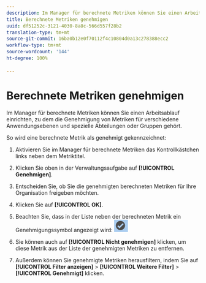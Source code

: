 ```yaml
---
description: Im Manager für berechnete Metriken können Sie einen Arbeitsablauf einrichten, zu dem die Genehmigung von Metriken für verschiedene Anwendungsebenen und spezielle Abteilungen oder Gruppen gehört.
title: Berechnete Metriken genehmigen
uuid: df51252c-3121-4030-8a8c-566d557f28b2
translation-type: tm+mt
source-git-commit: 16ba0b12e0f70112f4c10804d0a13c278388ecc2
workflow-type: tm+mt
source-wordcount: '144'
ht-degree: 100%

---
```



# Berechnete Metriken genehmigen

Im Manager für berechnete Metriken können Sie einen Arbeitsablauf einrichten, zu dem die Genehmigung von Metriken für verschiedene Anwendungsebenen und spezielle Abteilungen oder Gruppen gehört.

So wird eine berechnete Metrik als genehmigt gekennzeichnet:

1. Aktivieren Sie im Manager für berechnete Metriken das Kontrollkästchen links neben dem Metriktitel.
1. Klicken Sie oben in der Verwaltungsaufgabe auf **[!UICONTROL Genehmigen]**.
1. Entscheiden Sie, ob Sie die genehmigten berechneten Metriken für Ihre Organisation freigeben möchten.
1. Klicken Sie auf **[!UICONTROL OK]**.
1. Beachten Sie, dass in der Liste neben der berechneten Metrik ein Genehmigungssymbol angezeigt wird:  ![](assets/cm_approve_icon.png)

1. Sie können auch auf **[!UICONTROL Nicht genehmigen]** klicken, um diese Metrik aus der Liste der genehmigten Metriken zu entfernen.
1. Außerdem können Sie genehmigte Metriken herausfiltern, indem Sie auf **[!UICONTROL Filter anzeigen]** > **[!UICONTROL Weitere Filter]** > **[!UICONTROL Genehmigt]** klicken.

